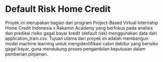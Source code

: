 # Default Risk Home Credit
 Proyek ini merupakan bagian dari program Project-Based Virtual Internship Home Credit Indonesia x Rakamin Academy yang berfokus pada analisis dan prediksi risiko gagal bayar kredit (default risk) menggunakan data dari application_train.csv.  Tujuan utama dari proyek ini adalah membangun model machine learning untuk mengidentifikasi calon debitur yang berisiko gagal bayar, guna mendukung proses pengambilan keputusan dalam pemberian pinjaman.
